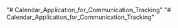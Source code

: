 "# Calendar_Application_for_Communication_Tracking" 
"# Calendar_Application_for_Communication_Tracking" 
